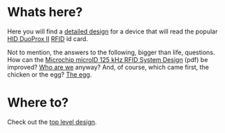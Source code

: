# Whats here? #

Here you will find a [detailed design](TopLevelDesign.md) for a device that will read the popular [HID DuoProx II](DuoProxII.md) [RFID](http://en.wikipedia.org/wiki/Rfid) id card.

Not to mention, the answers to the following, bigger than life, questions. How can the [Microchip microID 125 kHz RFID System Design](http://ww1.microchip.com/downloads/en/devicedoc/51115F.pdf) (pdf) be improved? [Who are we](AboutTheAuthors.md) anyway? And, of course, which came first, the chicken or the egg? [The egg](http://science.howstuffworks.com/question85.htm).


# Where to? #

Check out the  [top level design](TopLevelDesign.md).